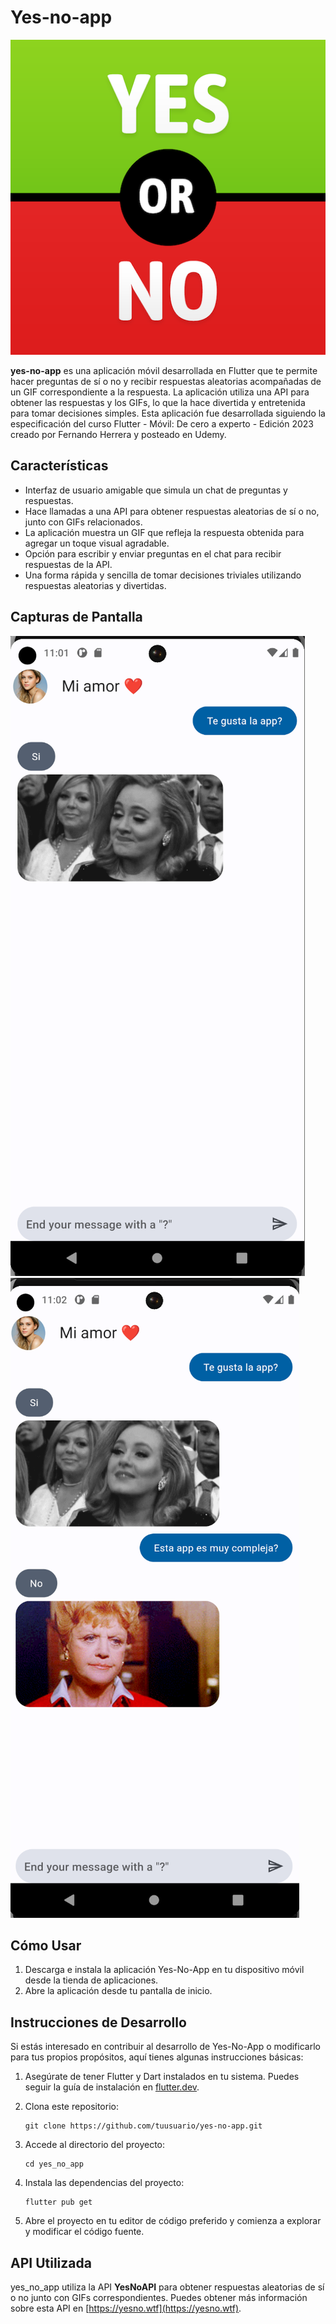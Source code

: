# Yes-no-app

![yes-no-App](lib\presentation\images\yes_no.png)

**yes-no-app** es una aplicación móvil desarrollada en Flutter que te permite hacer preguntas de sí o no y recibir respuestas aleatorias acompañadas de un GIF correspondiente a la respuesta. La aplicación utiliza una API para obtener las respuestas y los GIFs, lo que la hace divertida y entretenida para tomar decisiones simples. Esta aplicación fue desarrollada siguiendo la especificación del curso Flutter - Móvil: De cero a experto - Edición 2023 creado por Fernando Herrera y posteado en Udemy.

## Características

- Interfaz de usuario amigable que simula un chat de preguntas y respuestas.
- Hace llamadas a una API para obtener respuestas aleatorias de sí o no, junto con GIFs relacionados.
- La aplicación muestra un GIF que refleja la respuesta obtenida para agregar un toque visual agradable.
- Opción para escribir y enviar preguntas en el chat para recibir respuestas de la API.
- Una forma rápida y sencilla de tomar decisiones triviales utilizando respuestas aleatorias y divertidas.

## Capturas de Pantalla

![Captura de Pantalla 1](lib\presentation\images\screenshot1.png) ![Captura de Pantalla 2](lib\presentation\images\screenshot2.png)

## Cómo Usar

1. Descarga e instala la aplicación Yes-No-App en tu dispositivo móvil desde la tienda de aplicaciones.
2. Abre la aplicación desde tu pantalla de inicio.

## Instrucciones de Desarrollo

Si estás interesado en contribuir al desarrollo de Yes-No-App o modificarlo para tus propios propósitos, aquí tienes algunas instrucciones básicas:

1. Asegúrate de tener Flutter y Dart instalados en tu sistema. Puedes seguir la guía de instalación en [flutter.dev](https://flutter.dev/docs/get-started/install).

2. Clona este repositorio:

   ```
   git clone https://github.com/tuusuario/yes-no-app.git
   ```

3. Accede al directorio del proyecto:

   ```
   cd yes_no_app
   ```

4. Instala las dependencias del proyecto:

   ```
   flutter pub get
   ```

5. Abre el proyecto en tu editor de código preferido y comienza a explorar y modificar el código fuente.

## API Utilizada

yes_no_app utiliza la API **YesNoAPI** para obtener respuestas aleatorias de sí o no junto con GIFs correspondientes. Puedes obtener más información sobre esta API en [https://yesno.wtf](https://yesno.wtf).
